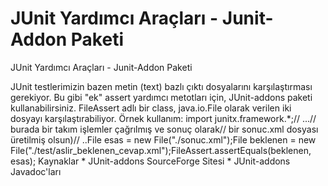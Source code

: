 # JUnit Yardımcı Araçları - Junit-Addon Paketi


JUnit Yardımcı Araçları - Junit-Addon Paketi



 JUnit testlerimizin bazen metin (text) bazlı çıktı dosyalarını karşılaştırması gerekiyor. Bu gibi "ek" assert yardımcı metotları için, JUnit-addons paketi kullanabilirsiniz. FileAssert adlı bir class, java.io.File olarak verilen iki dosyayı karşılaştırabiliyor. Örnek kullanım:               import junitx.framework.*;// ...// burada bir takım işlemler çağrılmış ve sonuç olarak// bir sonuc.xml dosyası üretilmiş olsun)// ..File esas = new File("./sonuc.xml");File beklenen = new File("./test/aslir_beklenen_cevap.xml");FileAssert.assertEquals(beklenen, esas);          Kaynaklar          * JUnit-addons SourceForge Sitesi   * JUnit-addons Javadoc'ları      




